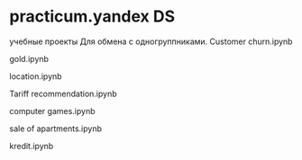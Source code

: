 # practicum.yandex DS
учебные проекты
Для обмена с одногруппниками.
Customer churn.ipynb

gold.ipynb

location.ipynb

Tariff recommendation.ipynb

computer games.ipynb

sale of apartments.ipynb

kredit.ipynb
